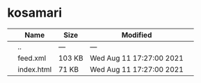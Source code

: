 # kosamari

<table><thead><tr class="header"><th></th><th>Name</th><th>Size</th><th>Modified</th><th></th></tr></thead><tbody><tr class="odd"><td></td><td><span class="goup">..</span></td><td>—</td><td>—</td><td></td></tr><tr class="even"><td></td><td><span class="name">feed.xml</span></td><td>103 KB</td><td>Wed Aug 11 17:27:00 2021</td><td></td></tr><tr class="odd"><td></td><td><span class="name">index.html</span></td><td>71 KB</td><td>Wed Aug 11 17:27:00 2021</td><td></td></tr></tbody></table>
